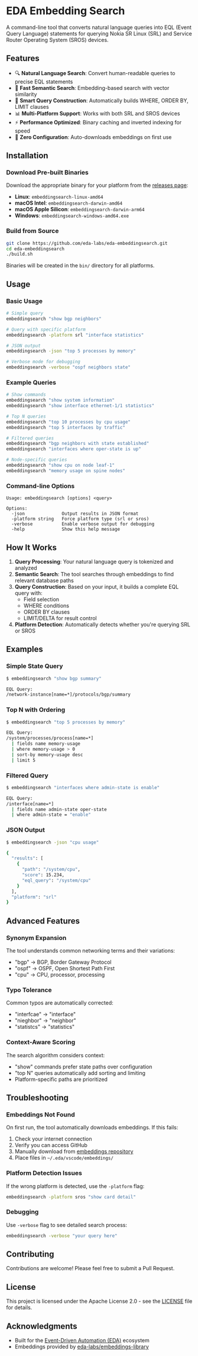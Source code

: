 # EDA Embedding Search

A command-line tool that converts natural language queries into EQL (Event Query Language) statements for querying Nokia SR Linux (SRL) and Service Router Operating System (SROS) devices.

## Features

- 🔍 **Natural Language Search**: Convert human-readable queries to precise EQL statements
- 🚀 **Fast Semantic Search**: Embedding-based search with vector similarity
- 🎯 **Smart Query Construction**: Automatically builds WHERE, ORDER BY, LIMIT clauses
- 📊 **Multi-Platform Support**: Works with both SRL and SROS devices
- ⚡ **Performance Optimized**: Binary caching and inverted indexing for speed
- 🔧 **Zero Configuration**: Auto-downloads embeddings on first use

## Installation

### Download Pre-built Binaries

Download the appropriate binary for your platform from the [releases page](https://github.com/eda-labs/eda-embeddingsearch/releases):

- **Linux**: `embeddingsearch-linux-amd64`
- **macOS Intel**: `embeddingsearch-darwin-amd64`
- **macOS Apple Silicon**: `embeddingsearch-darwin-arm64`
- **Windows**: `embeddingsearch-windows-amd64.exe`

### Build from Source

```bash
git clone https://github.com/eda-labs/eda-embeddingsearch.git
cd eda-embeddingsearch
./build.sh
```

Binaries will be created in the `bin/` directory for all platforms.

## Usage

### Basic Usage

```bash
# Simple query
embeddingsearch "show bgp neighbors"

# Query with specific platform
embeddingsearch -platform srl "interface statistics"

# JSON output
embeddingsearch -json "top 5 processes by memory"

# Verbose mode for debugging
embeddingsearch -verbose "ospf neighbors state"
```

### Example Queries

```bash
# Show commands
embeddingsearch "show system information"
embeddingsearch "show interface ethernet-1/1 statistics"

# Top N queries
embeddingsearch "top 10 processes by cpu usage"
embeddingsearch "top 5 interfaces by traffic"

# Filtered queries
embeddingsearch "bgp neighbors with state established"
embeddingsearch "interfaces where oper-state is up"

# Node-specific queries
embeddingsearch "show cpu on node leaf-1"
embeddingsearch "memory usage on spine nodes"
```

### Command-line Options

```
Usage: embeddingsearch [options] <query>

Options:
  -json              Output results in JSON format
  -platform string   Force platform type (srl or sros)
  -verbose           Enable verbose output for debugging
  -help              Show this help message
```

## How It Works

1. **Query Processing**: Your natural language query is tokenized and analyzed
2. **Semantic Search**: The tool searches through embeddings to find relevant database paths
3. **Query Construction**: Based on your input, it builds a complete EQL query with:
   - Field selection
   - WHERE conditions
   - ORDER BY clauses
   - LIMIT/DELTA for result control
4. **Platform Detection**: Automatically detects whether you're querying SRL or SROS

## Examples

### Simple State Query
```bash
$ embeddingsearch "show bgp summary"

EQL Query:
/network-instance[name=*]/protocols/bgp/summary
```

### Top N with Ordering
```bash
$ embeddingsearch "top 5 processes by memory"

EQL Query:
/system/processes/process[name=*]
  | fields name memory-usage
  | where memory-usage > 0
  | sort-by memory-usage desc
  | limit 5
```

### Filtered Query
```bash
$ embeddingsearch "interfaces where admin-state is enable"

EQL Query:
/interface[name=*]
  | fields name admin-state oper-state
  | where admin-state = "enable"
```

### JSON Output
```bash
$ embeddingsearch -json "cpu usage"

{
  "results": [
    {
      "path": "/system/cpu",
      "score": 15.234,
      "eql_query": "/system/cpu"
    }
  ],
  "platform": "srl"
}
```

## Advanced Features

### Synonym Expansion
The tool understands common networking terms and their variations:
- "bgp" → BGP, Border Gateway Protocol
- "ospf" → OSPF, Open Shortest Path First
- "cpu" → CPU, processor, processing

### Typo Tolerance
Common typos are automatically corrected:
- "interfcae" → "interface"
- "nieghbor" → "neighbor"
- "statistcs" → "statistics"

### Context-Aware Scoring
The search algorithm considers context:
- "show" commands prefer state paths over configuration
- "top N" queries automatically add sorting and limiting
- Platform-specific paths are prioritized

## Troubleshooting

### Embeddings Not Found
On first run, the tool automatically downloads embeddings. If this fails:

1. Check your internet connection
2. Verify you can access GitHub
3. Manually download from [embeddings repository](https://github.com/eda-labs/embeddings-library/releases)
4. Place files in `~/.eda/vscode/embeddings/`

### Platform Detection Issues
If the wrong platform is detected, use the `-platform` flag:
```bash
embeddingsearch -platform sros "show card detail"
```

### Debugging
Use `-verbose` flag to see detailed search process:
```bash
embeddingsearch -verbose "your query here"
```

## Contributing

Contributions are welcome! Please feel free to submit a Pull Request.

## License

This project is licensed under the Apache License 2.0 - see the [LICENSE](LICENSE) file for details.

## Acknowledgments

- Built for the [Event-Driven Automation (EDA)](https://github.com/eda-labs) ecosystem
- Embeddings provided by [eda-labs/embeddings-library](https://github.com/eda-labs/embeddings-library)
